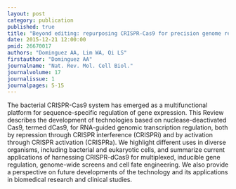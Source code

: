 ```yaml
---
layout: post
category: publication
published: true
title: "Beyond editing: repurposing CRISPR-Cas9 for precision genome regulation and interrogation."
date: 2015-12-21 12:00:00
pmid: 26670017
authors: "Dominguez AA, Lim WA, Qi LS"
firstauthor: "Dominguez AA"
journalname: "Nat. Rev. Mol. Cell Biol."
journalvolume: 17
journalissue: 1
journalpages: 5-15
---
```


The bacterial CRISPR-Cas9 system has emerged as a multifunctional platform for sequence-specific regulation of gene expression. This Review describes the development of technologies based on nuclease-deactivated Cas9, termed dCas9, for RNA-guided genomic transcription regulation, both by repression through CRISPR interference (CRISPRi) and by activation through CRISPR activation (CRISPRa). We highlight different uses in diverse organisms, including bacterial and eukaryotic cells, and summarize current applications of harnessing CRISPR-dCas9 for multiplexed, inducible gene regulation, genome-wide screens and cell fate engineering. We also provide a perspective on future developments of the technology and its applications in biomedical research and clinical studies.

